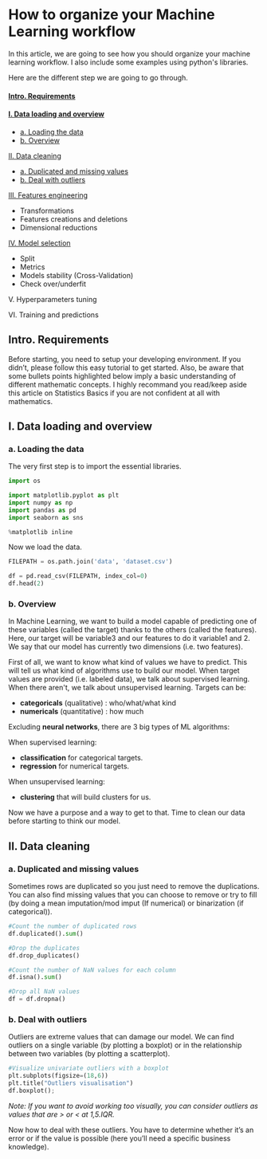 # How to organize your Machine Learning workflow

In this article, we are going to see how you should organize your machine learning workflow. I also include some examples using python's libraries.

Here are the different step we are going to go through.

#### [Intro. Requirements](#zero)

#### [I. Data loading and overview](#one)
- [a. Loading the data](#one-a)
- [b. Overview](#one-b)

[II. Data cleaning](#two)
- [a. Duplicated and missing values](#two-a)
- [b. Deal with outliers](#two-b)

[III. Features engineering](#three)
- Transformations
- Features creations and deletions
- Dimensional reductions

[IV. Model selection](#four)
- Split
- Metrics
- Models stability (Cross-Validation)
- Check over/underfit

V. Hyperparameters tuning  

VI. Training and predictions  


## Intro. Requirements <a id="zero"></a>

Before starting, you need to setup your developing environment. If you didn’t, please follow this easy tutorial to get started.
Also, be aware that some bullets points highlighted below imply a basic understanding of different mathematic concepts. I highly recommand you read/keep aside this article on Statistics Basics if you are not confident at all with mathematics.


## I. Data loading and overview <a id="one"></a>

### a. Loading the data <a id="one-a"></a>
The very first step is to import the essential libraries.

```python
import os

import matplotlib.pyplot as plt
import numpy as np
import pandas as pd
import seaborn as sns

%matplotlib inline
```

Now we load the data.

```python
FILEPATH = os.path.join('data', 'dataset.csv')

df = pd.read_csv(FILEPATH, index_col=0)
df.head(2)
```

### b. Overview <a id="one-b"></a>

In Machine Learning, we want to build a model capable of predicting one of these variables (called the target) thanks to the others (called the features). Here, our target will be variable3 and our features to do it variable1 and 2. We say that our model has currently two dimensions (i.e. two features).

First of all, we want to know what kind of values we have to predict. This will tell us what kind of algorithms use to build our model. When target values are provided (i.e. labeled data), we talk about supervised learning. When there aren't, we talk about unsupervised learning. Targets can be:
- **categoricals** (qualitative) : who/what/what kind  
- **numericals** (quantitative) : how much 

Excluding **neural networks**, there are 3 big types of ML algorithms:  

When supervised learning:  
- **classification** for categorical targets.  
- **regression** for numerical targets.  

When unsupervised learning:  
- **clustering** that will build clusters for us.

Now we have a purpose and a way to get to that. Time to clean our data before starting to think our model.

## II. Data cleaning <a id="two"></a>

### a. Duplicated and missing values <a id="two-a"></a>

Sometimes rows are duplicated so you just need to remove the duplications.  
You can also find missing values that you can choose to remove or try to fill (by doing a mean imputation/mod imput (If numerical) or binarization (if categorical)).

```python
#Count the number of duplicated rows
df.duplicated().sum()

#Drop the duplicates
df.drop_duplicates()

#Count the number of NaN values for each column
df.isna().sum()

#Drop all NaN values
df = df.dropna()
```

### b. Deal with outliers <a id="two-b"></a>

Outliers are extreme values that can damage our model. We can find outliers on a single variable (by plotting a boxplot) or in the relationship between two variables (by plotting a scatterplot). 

```python
#Visualize univariate outliers with a boxplot
plt.subplots(figsize=(18,6))
plt.title("Outliers visualisation")
df.boxplot();
```

*Note: If you want to avoid working too visually, you can consider outliers as values that are > or < at 1,5.IQR.*

Now how to deal with these outliers. You have to determine whether it’s an error or if the value is possible (here you’ll need a specific business knowledge).